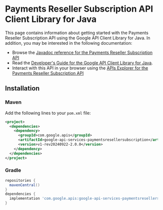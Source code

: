 # Payments Reseller Subscription API Client Library for Java



This page contains information about getting started with the Payments Reseller Subscription API
using the Google API Client Library for Java. In addition, you may be interested
in the following documentation:

* Browse the [Javadoc reference for the Payments Reseller Subscription API][javadoc]
* Read the [Developer's Guide for the Google API Client Library for Java][google-api-client].
* Interact with this API in your browser using the [APIs Explorer for the Payments Reseller Subscription API][api-explorer]

## Installation

### Maven

Add the following lines to your `pom.xml` file:

```xml
<project>
  <dependencies>
    <dependency>
      <groupId>com.google.apis</groupId>
      <artifactId>google-api-services-paymentsresellersubscription</artifactId>
      <version>v1-rev20240922-2.0.0</version>
    </dependency>
  </dependencies>
</project>
```

### Gradle

```gradle
repositories {
  mavenCentral()
}
dependencies {
  implementation 'com.google.apis:google-api-services-paymentsresellersubscription:v1-rev20240922-2.0.0'
}
```

[javadoc]: https://googleapis.dev/java/google-api-services-paymentsresellersubscription/latest/index.html
[google-api-client]: https://github.com/googleapis/google-api-java-client/
[api-explorer]: https://developers.google.com/apis-explorer/#p/paymentsresellersubscription/v1/
